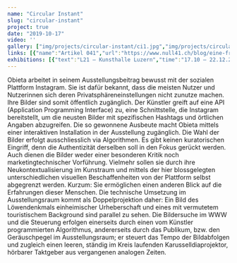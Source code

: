 ```yaml
---
name: "Circular Instant"
slug: "circular-instant"
project: true
date: "2019-10-17"
video: ''
gallery: ["img/projects/circular-instant/ci1.jpg","img/projects/circular-instant/ci4.jpg","img/projects/circular-instant/ci2.jpg"]
links: [{"name":"Artikel 041","url":"https://www.null41.ch/blog/eine-friedliche-rueckeroberung"},{"name":"Artikel Luzerner Zeitung","url":"https://www.luzernerzeitung.ch/kultur/touristen-und-einheimische-sehen-den-lowen-unterschiedlich-ld.1161455"}]
exhibitions: [{"text":"L21 – Kunsthalle Luzern","time":"17.10 – 22.12.2019","link":"https://www.loewendenkmal21.ch/projekt/we-are-the-lion/"}]
---
```

Obieta arbeitet in seinem Ausstellungsbeitrag bewusst mit der sozialen Plattform Instagram. Sie ist dafür bekannt, dass die meisten Nutzer und Nutzerinnen sich deren Privatsphäreneinstellungen nicht zunutze machen. Ihre Bilder sind somit öffentlich zugänglich. Der Künstler greift auf eine API (Application Programming Interface) zu, eine Schnittstelle, die Instagram bereitstellt, um die neusten Bilder mit spezifischen Hashtags und örtlichen Angaben abzugreifen. Die so gewonnene Ausbeute macht Obieta mittels einer interaktiven Installation in der Ausstellung zugänglich. Die Wahl der Bilder erfolgt ausschliesslich via Algorithmen. Es gibt keinen kuratorischen Eingriff, denn die Authentizität derselben soll in den Fokus gerückt werden. Auch dienen die Bilder weder einer besonderen Kritik noch marketingtechnischer Vorführung. Vielmehr sollen sie durch ihre Neukontextualisierung im Kunstraum und mittels der hier blossgelegten unterschiedlichen visuellen Beschaffenheiten von der Plattform selbst abgegrenzt werden. Kurzum: Sie ermöglichen einen anderen Blick auf die Erfahrungen dieser Menschen. Die technische Umsetzung im Ausstellungsraum kommt als Doppelprojektion daher: Ein Bild des Löwendenkmals einheimischer Urheberschaft und eines mit vermutetem touristischem Background sind parallel zu sehen. Die Bildersuche im WWW und die Steuerung erfolgen einerseits durch einen vom Künstler programmierten Algorithmus, andererseits durch das Publikum, bzw. den Geräuschpegel im Ausstellungsraum; er steuert das Tempo der Bildabfolgen und zugleich einen leeren, ständig im Kreis laufenden Karusselldiaprojektor, hörbarer Taktgeber aus vergangenen analogen Zeiten.